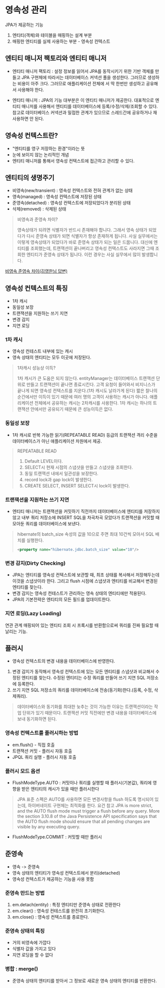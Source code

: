# 영속성 관리
JPA가 제공하는 기능
1. 엔티티(객체)와 테이블을 매핑하는 설계 부분
2. 매핑한 엔티티를 실제 사용하는 부분 - 영속성 컨텍스트

## 엔티티 매니저 팩토리와 엔티티 매니저
- 엔티티 매니저 팩토리 : 설정 정보를 읽어서 JPA를 동작시키기 위한 기반 객체를 만들고 JPA 구현체에 따라서는 데이터베이스 커넥션 풀을 생성한다. 그러므로 생성하는 비용이 아주 크다.
그러므로 애플리케이션 전체에 서 딱 한번만 생성하고 공유해서 사용해야 한다.
 

- 엔티티 매니저 : JPA의 기능 대부분은 이 엔티티 매니저가 제공한다. 대표적으로 엔티티 매니저를 사용해서 엔티티를 데이터베이스에 등록/수정/삭제/조회할 수 있다.
참고로 데이터베이스 커넥션과 밀접한 관계가 있으므로 스레드간에 공유하거나 재사용하면 안 된다.

## 영속성 컨텍스트란?
- "엔티티를 영구 저장하는 환경"이라는 뜻
- 눈에 보이지 않는 논리적인 개념
- 엔티티 매니저를 통해서 영속성 컨텍스트에 접근하고 관리할 수 있다.

## 엔티티의 생명주기
- 비영속(new/transient) : 영속성 컨텍스트와 전혀 관계가 없는 상태
- 영속(managed) : 영속성 컨텍스트에 저장된 상태
- 준영속(detached) : 영속성 컨텍스트에 저장되었다가 분리된 상태
- 삭제(removed) : 삭제된 상태

> 비영속과 준영속 차이?
> 
> 영속상태가 되려면 식별자가 반드시 존재해야 합니다. 그래서 영속 상태가 되었다가 다시 준영속 상태가 되면 식별자가 항상 존재하게 됩니다.
> 사실 실무에서는 이렇게 영속상태가 되었다가 바로 준영속 상태가 되는 일은 드뭅니다.
> 대신에 엔티티를 조회했는데, 트랜잭션이 끝나버리고 영속성 컨택스트도 사라지면 그때 조회한 엔티티가 준영속 상태가 됩니다. 이런 경우는 사실 실무에서 많이 발생합니다.

[비영속 준영속 차이(김영한님 답변)](https://www.inflearn.com/questions/45195)

## 영속성 컨텍스트의 특징
- 1차 캐시
- 동일성 보장
- 트랜잭션을 지원하는 쓰기 지연
- 변경 감지
- 지연 로딩

### 1차 캐시
- 영속성 컨테스트 내부에 있는 캐시
- 영속 상태의 엔티티는 모두 이곳에 저장된다.
> 1차캐시 성능상 이득?
>
> 1차 캐시가 큰 도움은 되지 않는다. entityManager는 데이터베이스 트랜잭션 단위로 만들고 트랜잭션이 끝나면 종료시킨다.
> 고객 요청이 들어와서 비지니스가 끝나게 되면 영속성 컨텍스트를 지운다.(1차 캐시도 날라가게 된다)
> 짧은 찰나의 순간에서만 이득이 있기 때문에 여러 명의 고객이 사용하는 캐시가 아니다.
> 애플리케이션 전체에서 공유하는 캐시는 2차캐시를 사용한다.
> 1차 캐시는 하나의 트랜잭션 안에서만 공유되기 때문에 큰 성능이득은 없다.

### 동일성 보장
- 1차 캐시로 반복 가능한 읽기(REPEATABLE READ) 등급의 트랜잭션 격리 수준을 데이터베이스가 아닌 애플리케이션 차원에서 제공.
> REPEATABLE READ
> 1) Default LEVEL이다.
> 2) SELECT시 현재 시점의 스냅샷을 만들고 스냅샷을 조회한다.
> 3) 동일 트랜잭션 내에서 일관성을 보장한다.
> 4) record lock과 gap lock이 발생한다.
> 5) CREATE SELECT, INSERT SELECT시 lock이 발생한다.

### 트랜잭션을 지원하는 쓰기 지연
- 엔티티 매니저는 트랜잭션을 커밋하기 직전까지 데이터베이스에 엔티티를 저장하지 않고 내부 쿼리 저장소에 INSERT SQL을 차곡차곡 모았다가 트랜잭션을 커밋할 때 모아둔 쿼리를 데이터베이스에 보낸다.
> hibernate의 batch_size 속성의 값을 10으로 주면 최대 10건씩 모아서 SQL 배치를 실행한다.
> ```xml
> <property name="hibernate.jdbc.batch_size" value="10"/>
> ```

### 변경 감지(Dirty Checking)
- JPA는 엔티티를 영속성 컨텍스트에 보관할 때, 최초 상태를 복사해서 저장해두는데 이것을 스냅샷이라 한다. 그리고 flush 시점에 스냅샷과 엔티티를 비교해서 변경된 엔티티를 찾는다.
- 변경 감지는 영속성 컨테스트가 관리하는 영속 상태의 엔티티에만 적용된다.
- JPA의 기본전략은 엔티티의 모든 필드를 업데이트한다.

### 지연 로딩(Lazy Loading)
연관 관계 매핑되어 있는 엔티티 조회 시 프록시를 반환함으로써 쿼리를 진짜 필요할 때 날리는 기능.

## 플러시
- 영속성 컨텍스트의 변경 내용을 데이터베이스에 반영한다. 
1. 변경 감지가 동작해서 영속성 컨텍스트에 있는 모든 엔티티를 스냅샷과 비교해서 수정된 엔티티를 찾는다. 수정된 엔티티는 수정 쿼리를 만들어 쓰기 지연 SQL 저장소에 등록한다.
2. 쓰기 지연 SQL 저장소의 쿼리를 데이터베이스에 전송(동기화)한다.(등록, 수정, 삭제쿼리).
> 데이터베이스와 동기화를 최대한 늦추는 것이 가능한 이유는 트랜잭션이라는 작업 단위가 있기 때문이다. 트랜잭션 커밋 직전에만 변경 내용을 데이터베이스에 보내 동기화하면 된다.

### 영속성 컨텍스트를 플러시하는 방법
- em.flush() - 직접 호출
- 트랜잭션 커밋 - 플러시 자동 호출
- JPQL 쿼리 실행 - 플러시 자동 호출

### 플러시 모드 옵션
- FlushModeType.AUTO : 커밋이나 쿼리를 실행할 때 플러시(기본값), 쿼리에 영향을 받은 엔티티의 캐시가 있을 때만 플러시한다
> JPA 표준 스펙은 AUTO를 사용하면 모든 변경사항을 flush 하도록 명시되어 있는데, 하이버네이트 구현체는 최적화를 한다.
> 요건 참고 JPA is more strict, and the AUTO flush mode must trigger a flush before any query. More the section 3.10.8 of the Java Persistence API specification says that the AUTO flush mode should ensure that all pending changes are visible by any executing query.
- FlushModeType.COMMIT : 커밋할 때만 플러시

## 준영속 
- 영속 -> 준영속
- 영속 상태의 엔티티가 영속성 컨텍스트에서 분리(detached)
- 영속성 컨텍스트가 제공하는 기능을 사용 못함

### 준영속 만드는 방법
1. em.detach(entity) : 특정 엔티티만 준영속 상태로 전환한다
2. em.clear() : 영속성 컨테스트를 완전히 초기화한다.
3. em.close() : 영속성 컨텍스트를 종료한다.

### 준영속 상태의 특징
- 거의 비영속에 가깝다
- 식별자 값을 가지고 있다
- 지연 로딩을 할 수 없다

### 병합 : merge()
- 준영속 상태의 엔티티를 받아서 그 정보로 새로운 영속 상태의 엔티티를 반환한다.